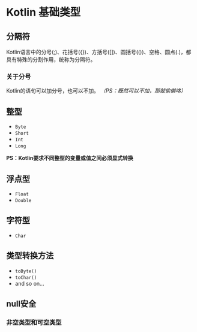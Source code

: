 # Kotlin 基础类型

## 分隔符
Kotlin语言中的分号(;)、花括号({})、方括号([])、圆括号(())、空格、圆点(.)，都具有特殊的分割作用，统称为分隔符。

### 关于分号
Kotlin的语句可以加分号，也可以不加。
*（PS：既然可以不加，那就偷懒咯）*

## 整型
- `Byte`
- `Short`
- `Int`
- `Long`

**PS：Kotlin要求不同整型的变量或值之间必须显式转换**

## 浮点型
- `Float`
- `Double`

## 字符型
- `Char`

## 类型转换方法
- `toByte()`
- `toChar()`
- and so on...


## null安全
### 非空类型和可空类型